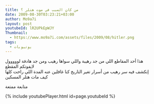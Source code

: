 ```yaml
---
title: من كان السبب في موت هتلر ؟
date: 2009-08-30T03:23:21+03:00
author: Mo9a7i
layout: post
youtubeId: lR2UPkEpWJY
Thumbnail:
  - https://www.mo9a7i.com/assets/files/2009/08/hitler.png
tags:
  - يوتيوبات
---
```

هذا أحد المقاطع اللي من جد رهيبة واللي سواها رهيب ومن جد هادفة لووووول  
لايفوتكم المقطع  
إنكشف فيه سر رهيب من أسرار تغير التاريخ كنا غافلين عنه المدة اللي راحت كلها  
كيف مات هتلر المسكين

متابعة ممتعة

{% include youtubePlayer.html id=page.youtubeId %}

